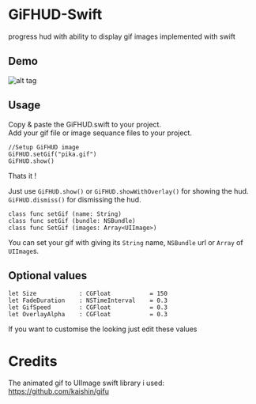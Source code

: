 GiFHUD-Swift
============

progress hud with ability to display gif images implemented with swift

Demo
----

![alt tag](https://raw.githubusercontent.com/cemolcay/GiFHUD/master/demo.gif)

Usage
-----

Copy & paste the GiFHUD.swift to your project. <br>
Add your gif file or image sequance files to your project. <br>

    //Setup GiFHUD image
    GiFHUD.setGif("pika.gif")
    GiFHUD.show()

Thats it ! <br>

Just use `GiFHUD.show()` or `GiFHUD.showWithOverlay()` for showing the hud. <br>
`GiFHUD.dismiss()` for dismissing the hud.

    class func setGif (name: String)
    class func setGif (bundle: NSBundle)
    class func SetGif (images: Array<UIImage>)

You can set your gif with giving its `String` name, `NSBundle` url or `Array` of `UIImage`s.

Optional values
---------------

    let Size            : CGFloat           = 150
    let FadeDuration    : NSTimeInterval    = 0.3
    let GifSpeed        : CGFloat           = 0.3
    let OverlayAlpha    : CGFloat           = 0.3

If you want to customise the looking just edit these values


Credits
=======

The animated gif to UIImage swift library i used: <br>
https://github.com/kaishin/gifu



